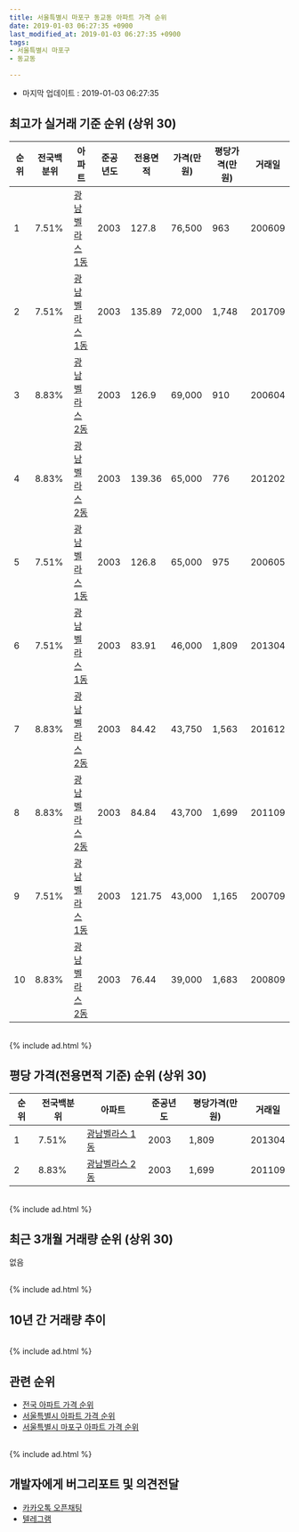 ```yaml
---
title: 서울특별시 마포구 동교동 아파트 가격 순위
date: 2019-01-03 06:27:35 +0900
last_modified_at: 2019-01-03 06:27:35 +0900
tags:
- 서울특별시 마포구
- 동교동

---
```


* 마지막 업데이트 : 2019-01-03 06:27:35

## 최고가 실거래 기준 순위 (상위 30)


|순위|전국백분위|아파트|준공년도|전용면적|가격(만원)|평당가격(만원)|거래일|
|---|---|---|---|---|---|---|---|
|1|7.51%|[광남벨라스 1동](https://search.naver.com/search.naver?query=%EC%84%9C%EC%9A%B8%ED%8A%B9%EB%B3%84%EC%8B%9C+%EB%A7%88%ED%8F%AC%EA%B5%AC+%EB%8F%99%EA%B5%90%EB%8F%99+%EA%B4%91%EB%82%A8%EB%B2%A8%EB%9D%BC%EC%8A%A4+1%EB%8F%99)|2003|127.8|76,500|963|200609|
|2|7.51%|[광남벨라스 1동](https://search.naver.com/search.naver?query=%EC%84%9C%EC%9A%B8%ED%8A%B9%EB%B3%84%EC%8B%9C+%EB%A7%88%ED%8F%AC%EA%B5%AC+%EB%8F%99%EA%B5%90%EB%8F%99+%EA%B4%91%EB%82%A8%EB%B2%A8%EB%9D%BC%EC%8A%A4+1%EB%8F%99)|2003|135.89|72,000|1,748|201709|
|3|8.83%|[광남벨라스 2동](https://search.naver.com/search.naver?query=%EC%84%9C%EC%9A%B8%ED%8A%B9%EB%B3%84%EC%8B%9C+%EB%A7%88%ED%8F%AC%EA%B5%AC+%EB%8F%99%EA%B5%90%EB%8F%99+%EA%B4%91%EB%82%A8%EB%B2%A8%EB%9D%BC%EC%8A%A4+2%EB%8F%99)|2003|126.9|69,000|910|200604|
|4|8.83%|[광남벨라스 2동](https://search.naver.com/search.naver?query=%EC%84%9C%EC%9A%B8%ED%8A%B9%EB%B3%84%EC%8B%9C+%EB%A7%88%ED%8F%AC%EA%B5%AC+%EB%8F%99%EA%B5%90%EB%8F%99+%EA%B4%91%EB%82%A8%EB%B2%A8%EB%9D%BC%EC%8A%A4+2%EB%8F%99)|2003|139.36|65,000|776|201202|
|5|7.51%|[광남벨라스 1동](https://search.naver.com/search.naver?query=%EC%84%9C%EC%9A%B8%ED%8A%B9%EB%B3%84%EC%8B%9C+%EB%A7%88%ED%8F%AC%EA%B5%AC+%EB%8F%99%EA%B5%90%EB%8F%99+%EA%B4%91%EB%82%A8%EB%B2%A8%EB%9D%BC%EC%8A%A4+1%EB%8F%99)|2003|126.8|65,000|975|200605|
|6|7.51%|[광남벨라스 1동](https://search.naver.com/search.naver?query=%EC%84%9C%EC%9A%B8%ED%8A%B9%EB%B3%84%EC%8B%9C+%EB%A7%88%ED%8F%AC%EA%B5%AC+%EB%8F%99%EA%B5%90%EB%8F%99+%EA%B4%91%EB%82%A8%EB%B2%A8%EB%9D%BC%EC%8A%A4+1%EB%8F%99)|2003|83.91|46,000|1,809|201304|
|7|8.83%|[광남벨라스 2동](https://search.naver.com/search.naver?query=%EC%84%9C%EC%9A%B8%ED%8A%B9%EB%B3%84%EC%8B%9C+%EB%A7%88%ED%8F%AC%EA%B5%AC+%EB%8F%99%EA%B5%90%EB%8F%99+%EA%B4%91%EB%82%A8%EB%B2%A8%EB%9D%BC%EC%8A%A4+2%EB%8F%99)|2003|84.42|43,750|1,563|201612|
|8|8.83%|[광남벨라스 2동](https://search.naver.com/search.naver?query=%EC%84%9C%EC%9A%B8%ED%8A%B9%EB%B3%84%EC%8B%9C+%EB%A7%88%ED%8F%AC%EA%B5%AC+%EB%8F%99%EA%B5%90%EB%8F%99+%EA%B4%91%EB%82%A8%EB%B2%A8%EB%9D%BC%EC%8A%A4+2%EB%8F%99)|2003|84.84|43,700|1,699|201109|
|9|7.51%|[광남벨라스 1동](https://search.naver.com/search.naver?query=%EC%84%9C%EC%9A%B8%ED%8A%B9%EB%B3%84%EC%8B%9C+%EB%A7%88%ED%8F%AC%EA%B5%AC+%EB%8F%99%EA%B5%90%EB%8F%99+%EA%B4%91%EB%82%A8%EB%B2%A8%EB%9D%BC%EC%8A%A4+1%EB%8F%99)|2003|121.75|43,000|1,165|200709|
|10|8.83%|[광남벨라스 2동](https://search.naver.com/search.naver?query=%EC%84%9C%EC%9A%B8%ED%8A%B9%EB%B3%84%EC%8B%9C+%EB%A7%88%ED%8F%AC%EA%B5%AC+%EB%8F%99%EA%B5%90%EB%8F%99+%EA%B4%91%EB%82%A8%EB%B2%A8%EB%9D%BC%EC%8A%A4+2%EB%8F%99)|2003|76.44|39,000|1,683|200809|


<br>
{% include ad.html %}
<br>

## 평당 가격(전용면적 기준) 순위 (상위 30)


|순위|전국백분위|아파트|준공년도|평당가격(만원)|거래일|
|---|---|---|---|---|---|
|1|7.51%|[광남벨라스 1동](https://search.naver.com/search.naver?query=%EC%84%9C%EC%9A%B8%ED%8A%B9%EB%B3%84%EC%8B%9C+%EB%A7%88%ED%8F%AC%EA%B5%AC+%EB%8F%99%EA%B5%90%EB%8F%99+%EA%B4%91%EB%82%A8%EB%B2%A8%EB%9D%BC%EC%8A%A4+1%EB%8F%99)|2003|1,809|201304|
|2|8.83%|[광남벨라스 2동](https://search.naver.com/search.naver?query=%EC%84%9C%EC%9A%B8%ED%8A%B9%EB%B3%84%EC%8B%9C+%EB%A7%88%ED%8F%AC%EA%B5%AC+%EB%8F%99%EA%B5%90%EB%8F%99+%EA%B4%91%EB%82%A8%EB%B2%A8%EB%9D%BC%EC%8A%A4+2%EB%8F%99)|2003|1,699|201109|


<br>
{% include ad.html %}
<br>

## 최근 3개월 거래량 순위 (상위 30)

없음

<br>
{% include ad.html %}
<br>

## 10년 간 거래량 추이


<div style="width:100%;">
    <canvas id="deal_progress" height="250"></canvas>
</div>

<script>
new Chart(document.getElementById("deal_progress"), {
    type: 'line',
    data: {
        labels: ['200901','200902','200903','200904','200905','200906','200907','200908','200909','200910','200911','200912','201001','201002','201003','201004','201005','201006','201007','201008','201009','201010','201011','201012','201101','201102','201103','201104','201105','201106','201107','201108','201109','201110','201111','201112','201201','201202','201203','201204','201205','201206','201207','201208','201209','201210','201211','201212','201301','201302','201303','201304','201305','201306','201307','201308','201309','201310','201311','201312','201401','201402','201403','201404','201405','201406','201407','201408','201409','201410','201411','201412','201501','201502','201503','201504','201505','201506','201507','201508','201509','201510','201511','201512','201601','201602','201603','201604','201605','201606','201607','201608','201609','201610','201611','201612','201701','201702','201703','201704','201705','201706','201707','201708','201709','201710','201711','201712','201801','201802','201803','201804','201805','201806','201807','201808','201809','201810','201811','201812','201901'],
        datasets: [{
            label: '실거래 수',
            pointRadius: 1,
            data: [0, 0, 0, 0, 0, 0, 0, 0, 0, 0, 0, 0, 0, 0, 0, 0, 0, 0, 0, 0, 0, 0, 0, 0, 0, 0, 0, 0, 0, 0, 0, 0, 1, 0, 0, 0, 0, 1, 0, 0, 1, 1, 0, 0, 0, 0, 0, 0, 0, 0, 0, 1, 1, 0, 0, 0, 0, 0, 0, 0, 0, 0, 0, 1, 0, 0, 0, 0, 0, 0, 0, 0, 0, 0, 0, 1, 1, 0, 0, 0, 0, 0, 1, 0, 0, 0, 0, 0, 0, 0, 1, 0, 0, 0, 0, 1, 0, 0, 0, 0, 0, 0, 0, 0, 1, 0, 0, 0, 0, 0, 0, 1, 0, 0, 0, 0, 0, 0, 0, 0, 0],
            borderColor: "rgba(255, 201, 14, 1)",
            backgroundColor: "rgba(255, 201, 14, 0.5)",
            fill: true,
        }]
    },
    options: {
        responsive: true,
        title: {
            display: true,
            text: '10년간 거래량 추이'
        },
        tooltips: {
            mode: 'index',
            intersect: false,
        },
        hover: {
            mode: 'nearest',
            intersect: true
        },
        scales: {
            xAxes: [{
                display: true,
                scaleLabel: {
                    display: true,
                    labelString: '년/월'
                }
            }],
            yAxes: [{
                display: true,
                ticks: {
                    suggestedMin: 0,
                },
                scaleLabel: {
                    display: true,
                    labelString: '실거래 수'
                }
            }]
        }
    }
});

</script>


<br>
{% include ad.html %}
<br>

## 관련 순위

- [전국 아파트 가격 순위](https://inasie.github.io/apt-ranking/전국)
- [서울특별시 아파트 가격 순위](https://inasie.github.io/apt-ranking/서울특별시)
- [서울특별시 마포구 아파트 가격 순위](https://inasie.github.io/apt-ranking/서울특별시-마포구)


<br>
{% include ad.html %}
<br>

## 개발자에게 버그리포트 및 의견전달

- [카카오톡 오픈채팅](https://open.kakao.com/o/gLJUAP4)
- [텔레그램](https://t.me/inasie)

